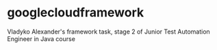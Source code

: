 # googlecloudframework
Vladyko Alexander's framework task, stage 2 of Junior Test Automation Engineer in Java course
